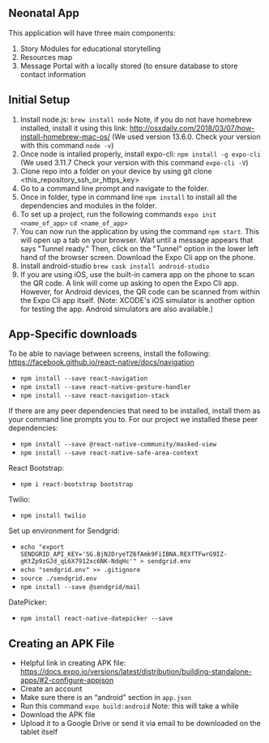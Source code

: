 Neonatal App
---------
This application will have three main components:
1. Story Modules for educational storytelling
1. Resources map 
1. Message Portal with a locally stored (to ensure database to store contact information 

Initial Setup
---------
1. Install node.js: `brew install node` Note, if you do not have homebrew installed, install it using this link: http://osxdaily.com/2018/03/07/how-install-homebrew-mac-os/ (We used version 13.6.0. Check your version with this command `node -v`)
1. Once node is intalled properly, install expo-cli: `npm install -g expo-cli` (We used 3.11.7 Check your version with this command `expo-cli -V`)
1. Clone repo into a folder on your device by using git clone <this_repository_ssh_or_https_key>
1. Go to a command line prompt and navigate to the folder.
1. Once in folder, type in command line `npm install` to install all the dependencies and modules in the folder.
1. To set up a project, run the following commands `expo init <name_of_app>` `cd <name_of_app>`  
1. You can now run the application by using the command `npm start`. This will open up a tab on your browser. Wait until a message appears that says "Tunnel ready." Then, click on the "Tunnel" option in the lower left hand of the browser screen.
Download the Expo Cli app on the phone.
1. Install android-studio `brew cask install android-studio`
1. If you are using iOS, use the built-in camera app on the phone to scan the QR code. A link will come up asking to open the Expo Cli app. However, for Android devices, the QR code can be scanned from within the Expo Cli app itself. (Note: XCODE's iOS simulator is another option for testing the app. Android simulators are also available.)

App-Specific downloads
---------
To be able to naviage between screens, install the following: https://facebook.github.io/react-native/docs/navigation
* `npm install --save react-navigation`
* `npm install --save react-native-gesture-handler`
* `npm install --save react-navigation-stack`

If there are any peer dependencies that need to be installed, install them as your command line prompts you to. For our project we installed these peer dependencies:
* `npm install --save @react-native-community/masked-view`
* `npm install --save react-native-safe-area-context`

React Bootstrap:
* `npm i react-bootstrap bootstrap`

Twilio:
* `npm install twilio`

Set up environment for Sendgrid:
* `echo "export SENDGRID_API_KEY='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'" > sendgrid.env`
* `echo "sendgrid.env" >> .gitignore`
* `source ./sendgrid.env`
*  `npm install --save @sendgrid/mail`

DatePicker:
* `npm install react-native-datepicker --save`

Creating an APK File
---------
* Helpful link in creating APK file: https://docs.expo.io/versions/latest/distribution/building-standalone-apps/#2-configure-appjson
* Create an account
* Make sure there is an “android” section in `app.json`
* Run this command `expo build:android` Note: this will take a while
* Download the APK file
* Upload it to a Google Drive or send it via email to be downloaded on the tablet itself

